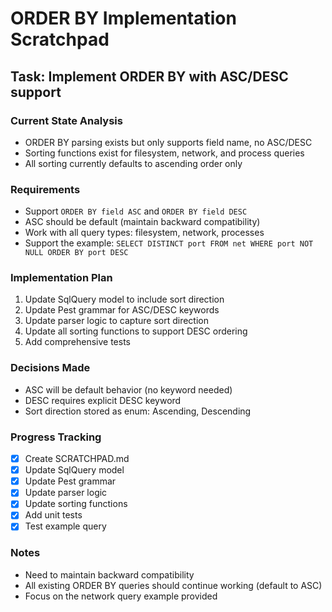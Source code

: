 # ORDER BY Implementation Scratchpad

## Task: Implement ORDER BY with ASC/DESC support

### Current State Analysis
- ORDER BY parsing exists but only supports field name, no ASC/DESC
- Sorting functions exist for filesystem, network, and process queries
- All sorting currently defaults to ascending order only

### Requirements
- Support `ORDER BY field ASC` and `ORDER BY field DESC`
- ASC should be default (maintain backward compatibility)
- Work with all query types: filesystem, network, processes
- Support the example: `SELECT DISTINCT port FROM net WHERE port NOT NULL ORDER BY port DESC`

### Implementation Plan
1. Update SqlQuery model to include sort direction
2. Update Pest grammar for ASC/DESC keywords
3. Update parser logic to capture sort direction
4. Update all sorting functions to support DESC ordering
5. Add comprehensive tests

### Decisions Made
- ASC will be default behavior (no keyword needed)
- DESC requires explicit DESC keyword
- Sort direction stored as enum: Ascending, Descending

### Progress Tracking
- [x] Create SCRATCHPAD.md
- [x] Update SqlQuery model
- [x] Update Pest grammar
- [x] Update parser logic
- [x] Update sorting functions
- [x] Add unit tests
- [x] Test example query

### Notes
- Need to maintain backward compatibility
- All existing ORDER BY queries should continue working (default to ASC)
- Focus on the network query example provided